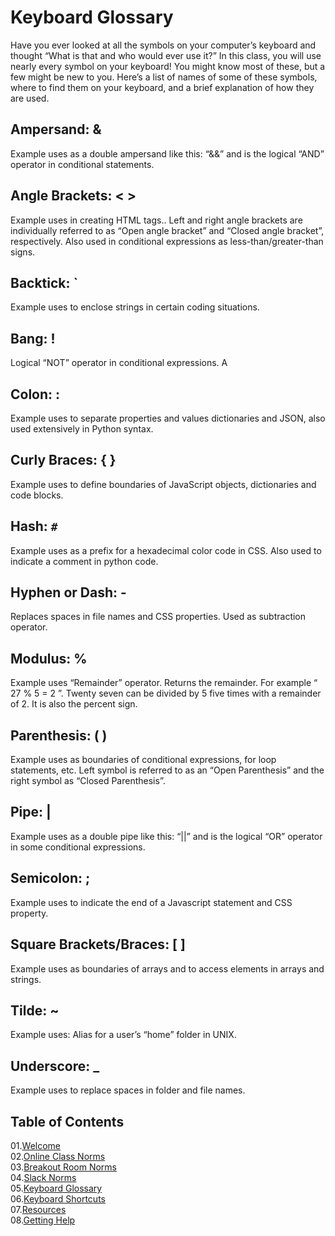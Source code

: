 # Keyboard Glossary

Have you ever looked at all the symbols on your computer’s keyboard and thought “What is that and who would ever use it?”  In this class, you will use nearly every symbol on your keyboard!  You might know most of these, but a few might be new to you.  Here’s a list of names of some of these symbols, where to find them on your keyboard, and a brief explanation of how they are used.

## Ampersand:  &   
Example uses as a double ampersand like this: “&&” and is the logical “AND” operator in conditional statements.

## Angle Brackets: < >  
Example uses in creating HTML tags..  Left and right angle brackets are individually referred to as “Open angle bracket” and “Closed angle bracket”, respectively.  Also used in conditional expressions as less-than/greater-than signs.

## Backtick: `
Example uses to enclose strings in certain coding situations.

## Bang: !
Logical “NOT” operator in conditional expressions.  A

## Colon: :
Example uses to separate properties and values dictionaries and JSON, also used extensively in Python syntax.

## Curly Braces: { }
Example uses to define boundaries of JavaScript objects, dictionaries and code blocks.

## Hash: `#`
Example uses as a prefix for a hexadecimal color code in CSS.  Also used to indicate a comment in python code.

## Hyphen or Dash: -
Replaces spaces in file names and CSS properties.  Used as subtraction operator.

## Modulus: %
Example uses “Remainder” operator.  Returns the remainder. For example “ 27 % 5 = 2 ”.  Twenty seven can be divided by 5 five times with a remainder of 2.  It is also the percent sign.

## Parenthesis: ( ) 
Example uses as boundaries of conditional expressions, for loop statements, etc.  Left symbol is referred to as an “Open Parenthesis” and the right symbol as “Closed Parenthesis”. 

## Pipe: |
Example uses as a double pipe like this: “||” and is the logical “OR” operator in some conditional expressions.

## Semicolon: ;
Example uses to indicate the end of a Javascript statement and CSS property.

## Square Brackets/Braces: [ ] 
Example uses as boundaries of arrays and to access elements in arrays and strings.

## Tilde: ~
Example uses: Alias for a user’s “home” folder in UNIX.

## Underscore: _
Example uses to replace spaces in folder and file names.



## Table of Contents

01.[Welcome](01-Welcome.md)<br>
02.[Online Class Norms](02-Online-Class-Norms.md)<br>
03.[Breakout Room Norms](03-Breakout-Room-Norms.md)<br>
04.[Slack Norms](04-Slack-Norms.md)<br>
05.[Keyboard Glossary](05-Keyboard-Glossary.md)<br>
06.[Keyboard Shortcuts](06-Keyboard-Shortcuts.md)<br>
07.[Resources](07-Resources.md)<br>
08.[Getting Help](08-Getting-Help.md)<br>
